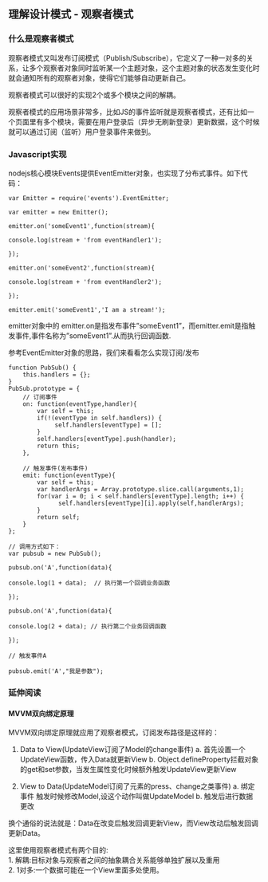 ## 理解设计模式 - 观察者模式

### 什么是观察者模式
观察者模式又叫发布订阅模式（Publish/Subscribe），它定义了一种一对多的关系，让多个观察者对象同时监听某一个主题对象，这个主题对象的状态发生变化时就会通知所有的观察者对象，使得它们能够自动更新自己。

观察者模式可以很好的实现2个或多个模块之间的解耦。 

观察者模式的应用场景非常多，比如JS的事件监听就是观察者模式，还有比如一个页面里有多个模块，需要在用户登录后（异步无刷新登录）更新数据，这个时候就可以通过订阅（监听）用户登录事件来做到。

### Javascript实现


nodejs核心模块Events提供EventEmitter对象，也实现了分布式事件。如下代码：

```
var Emitter = require('events').EventEmitter;

var emitter = new Emitter();

emitter.on('someEvent1',function(stream){

console.log(stream + 'from eventHandler1');

});

emitter.on('someEvent2',function(stream){

console.log(stream + 'from eventHandler2');

});

emitter.emit('someEvent1','I am a stream!');
```
emitter对象中的 emitter.on是指发布事件”someEvent1”，而emitter.emit是指触发事件,事件名称为”someEvent1”.从而执行回调函数.


参考EventEmitter对象的思路，我们来看看怎么实现订阅/发布

```
function PubSub() {
    this.handlers = {};
}
PubSub.prototype = {
    // 订阅事件
    on: function(eventType,handler){
        var self = this;
        if(!(eventType in self.handlers)) {
             self.handlers[eventType] = [];
        }
        self.handlers[eventType].push(handler);
        return this;
    },
    
    // 触发事件(发布事件)
    emit: function(eventType){
        var self = this;
        var handlerArgs = Array.prototype.slice.call(arguments,1);
        for(var i = 0; i < self.handlers[eventType].length; i++) {
              self.handlers[eventType][i].apply(self,handlerArgs);
        }
        return self;
    }
};

// 调用方式如下：
var pubsub = new PubSub();

pubsub.on('A',function(data){

console.log(1 + data);  // 执行第一个回调业务函数

});

pubsub.on('A',function(data){

console.log(2 + data); // 执行第二个业务回调函数

});

// 触发事件A

pubsub.emit('A',"我是参数");
```


### 延伸阅读

#### MVVM双向绑定原理

MVVM双向绑定原理就应用了观察者模式，订阅发布路径是这样的：

1. Data to View(UpdateView订阅了Model的change事件)
    a. 首先设置一个UpdateView函数，传入Data就更新View
    b. Object.defineProperty拦截对象的get和set参数，当发生属性变化时候额外触发UpdateView更新View

2. View to Data(UpdateModel订阅了元素的press、change之类事件)
    a. 绑定事件 触发时候修改Model,设这个动作叫做UpdateModel
    b. 触发后进行数据更改

换个通俗的说法就是：Data在改变后触发回调更新View，而View改动后触发回调更新Data。

这里使用观察者模式有两个目的:  
    1. 解耦:目标对象与观察者之间的抽象耦合关系能够单独扩展以及重用  
    2. 1对多:一个数据可能在一个View里面多处使用。